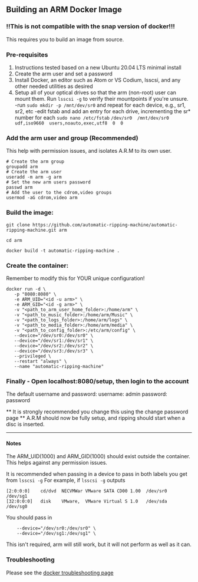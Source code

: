 ## Building an ARM Docker Image

### :bangbang:This is not compatible with the snap version of docker!:bangbang:

This requires you to build an image from source.

### Pre-requisites
1. Instructions tested based on a new Ubuntu 20.04 LTS minimal install
2. Create the arm user and set a password
3. Install Docker, an editor such as Atom or VS Codium, lsscsi, and any other needed utilities as desired
4. Setup all of your optical drives so that the arm (non-root) user can mount them. Run `lsscsi -g` to verify their mountpoints if you're unsure.
  -run `sudo mkdir -p /mnt/dev/sr0` and repeat for each device, e.g., sr1, sr2, etc
  -edit fstab and add an entry for each drive, incrementing the sr* number for each
  `sudo nano /etc/fstab`
  `/dev/sr0  /mnt/dev/sr0  udf,iso9660  users,noauto,exec,utf8  0  0`

### Add the arm user and group (Recommended)
This help with permission issues, and isolates A.R.M to its own user.
```
# Create the arm group
groupadd arm
# Create the arm user
useradd -m arm -g arm
# Set the new arm users password
passwd arm
# Add the user to the cdrom,video groups
usermod -aG cdrom,video arm
```

### Build the image:
`git clone https://github.com/automatic-ripping-machine/automatic-ripping-machine.git arm`

`cd arm`

`docker build -t automatic-ripping-machine .`

### Create the container:
Remember to modify this for YOUR unique configuration!
 ```
docker run -d \
    -p "8080:8080" \
    -e ARM_UID="<id -u arm>" \
    -e ARM_GID="<id -g arm>" \
    -v "<path_to_arm_user_home_folder>:/home/arm" \
    -v "<path_to_music_folder>:/home/arm/Music" \
    -v "<path_to_logs_folder>:/home/arm/logs" \
    -v "<path_to_media_folder>:/home/arm/media" \
    -v "<path_to_config_folder>:/etc/arm/config" \
    --device="/dev/sr0:/dev/sr0" \
    --device="/dev/sr1:/dev/sr1" \
    --device="/dev/sr2:/dev/sr2" \
    --device="/dev/sr3:/dev/sr3" \
    --privileged \
    --restart "always" \
    --name "automatic-ripping-machine"
```
### Finally -  Open localhost:8080/setup, then login to the account

The default username and password:
username: admin
password: password

** It is strongly recommended you change this using the change password page **
A.R.M should now be fully setup, and ripping should start when a disc is inserted.

----

#### Notes
The ARM_UID(1000) and ARM_GID(1000) should exist outside the container. This helps against any permission issues.

It is recommended when passing in a device to pass in both labels you get from `lsscsi -g`
For example, if `lsscsi -g` outputs

```
[2:0:0:0]    cd/dvd  NECVMWar VMware SATA CD00 1.00  /dev/sr0   /dev/sg1
[32:0:0:0]   disk    VMware,  VMware Virtual S 1.0   /dev/sda   /dev/sg0
```
You should pass in
```
    --device="/dev/sr0:/dev/sr0" \
    --device="/dev/sg1:/dev/sg1" \
```
This isn't required, arm will still work, but it will not perform as well as it can.

### Troubleshooting
Please see the [docker troubleshooting page](https://github.com/automatic-ripping-machine/automatic-ripping-machine/wiki/Docker-Troubleshooting)
